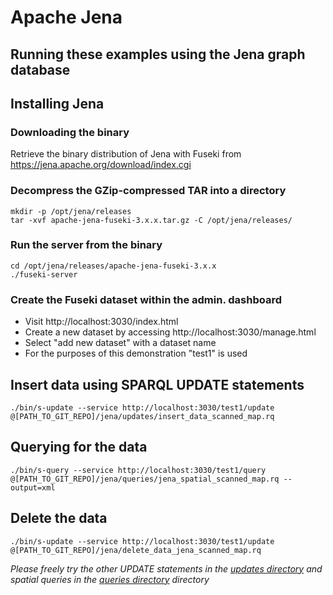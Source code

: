 # Apache Jena
## Running these examples using the Jena graph database

## Installing Jena

### Downloading the binary
Retrieve the binary distribution of Jena with Fuseki from https://jena.apache.org/download/index.cgi

### Decompress the GZip-compressed TAR into a directory
```
mkdir -p /opt/jena/releases
tar -xvf apache-jena-fuseki-3.x.x.tar.gz -C /opt/jena/releases/
```

### Run the server from the binary
```
cd /opt/jena/releases/apache-jena-fuseki-3.x.x
./fuseki-server
```

### Create the Fuseki dataset within the admin. dashboard
* Visit http://localhost:3030/index.html
* Create a new dataset by accessing http://localhost:3030/manage.html
* Select "add new dataset" with a dataset name
* For the purposes of this demonstration "test1" is used

## Insert data using SPARQL UPDATE statements
```
./bin/s-update --service http://localhost:3030/test1/update @[PATH_TO_GIT_REPO]/jena/updates/insert_data_scanned_map.rq
```

## Querying for the data
```
./bin/s-query --service http://localhost:3030/test1/query @[PATH_TO_GIT_REPO]/jena/queries/jena_spatial_scanned_map.rq --output=xml
```

## Delete the data
```
./bin/s-update --service http://localhost:3030/test1/update @[PATH_TO_GIT_REPO]/jena/delete_data_jena_scanned_map.rq
```

*Please freely try the other UPDATE statements in the [updates directory](https://github.com/jrgriffiniii/geo-predicates-test/tree/master/jena/updates) and spatial queries in the [queries directory](https://github.com/jrgriffiniii/geo-predicates-test/tree/master/jena/queries) directory*
